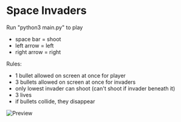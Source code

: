 # Space Invaders

Run "python3 main.py" to play
- space bar = shoot
- left arrow = left
- right arrow = right

Rules:
- 1 bullet allowed on screen at once for player
- 3 bullets allowed on screen at once for invaders
- only lowest invader can shoot (can't shoot if invader beneath it)
- 3 lives
- if bullets collide, they disappear


![Preview](/Users/dylan/PythonProjects/Games/SpaceInvaders/preview.png?raw=true "Title")
